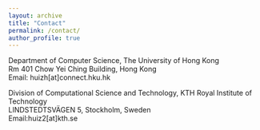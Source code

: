 ```yaml
---
layout: archive
title: "Contact"
permalink: /contact/
author_profile: true
---
```

Department of Computer Science, The University of Hong Kong<br>
Rm 401 Chow Yei Ching Building, Hong Kong<br>
Email: huizh[at]connect.hku.hk


Division of Computational Science and Technology, KTH Royal Institute of Technology <br>
LINDSTEDTSVÄGEN 5, Stockholm, Sweden<br>
Email:huiz2[at]kth.se

